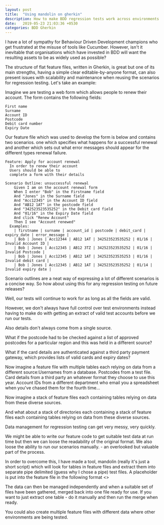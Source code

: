 ```yaml
---
layout: post
title:  "Using mandolin on gherkin"
description: How to make BDD regression tests work across environments.
date:   2019-05-23 21:03:36 +0530
categories: BDD Gherkin
---
```

I have a lot of sympathy for Behaviour Driven Development champions who get frustrated at the misuse of tools like Cucumber. However, isn't it inevitable that organisations which have invested in BDD will want the resulting assets to be as widely used as possible?

The structure of flat feature files, written in Gherkin, is great but one of its main strengths, having a simple clear editable-by-anyone format, can also present issues with scalability and maintenance when reusing the scenarios for regression testing. Let's take an example:

Imagine we are testing a web form which allows people to renew their account. The form contains the following fields:
```
First name
Surname
Account ID
Postcode
Debit card number
Expiry Date
```
Our feature file which was used to develop the form is below and contains two scenarios. one which specifies what happens for a successful renewal and another which sets out what error messages should appear for the different types renewal failure.
```
Feature: Apply for account renewal
  In order to renew their account
  Users should be able to
  complete a form with their details

Scenario Outline: unsuccessful renewal
    Given I am on the account renewal form
    When I enter "Bob" in the Firstname field
    And "Jones" in the Surname field
    And "Acc12345" in the Account ID field
    And "AB12 1AT" in the postcode field
    And "342523523535252" in the Debit card field
    And "01/16" in the Expiry Date field
    And click "Renew Account"
    Then I see "Account renewed"
  Examples:
    | firstname | surname | account_id | postcode | debit_card | expiry_date | error_message |
    | Bob | Jones | Acc12344 | AB12 1AT | 342523523535252 | 01/16 | Invalid Account ID |
    | Bob | Jones | Acc12345 | AB12 3TZ | 342523523535252 | 01/16 | Invalid Postcode |
    | Bob | Jones | Acc12345 | AB12 1AT | 342523523535253 | 01/16 | Invalid debit card |
    | Bob | Jones | Acc12345 | AB12 1AT | 342523523535252 | 01/14 | Invalid expiry date |
```
Scenario outlines are a neat way of expressing a lot of different scenarios is a concise way. So how about using this for any regression testing on future releases?

Well, our tests will continue to work for as long as all the fields are valid.

However, we don't always have full control over test environments instead having to make do with getting an extract of valid test accounts before we run our tests.

Also details don't always come from a single source.

What if the postcode had to be checked against a list of approved postcodes for a particular region and this was held in a different source?

What if the card details are authenticated against a third party payment gateway, which provides lists of valid cards and expiry dates?

Now imagine a feature file with multiple tables each relying on data from a different source:Usernames from a database. Postcodes from a test file. Card details from a third party an whatever format they choose to use this year. Account IDs from a different department who email you a spreadsheet when you've chased them for the fourth time...

Now imagine a stack of feature files each containing tables relying on data from these diverse sources.

And what about a stack of directories each containing a stack of feature files each containing tables relying on data from these diverse sources.

Data management for regression testing can get very messy, very quickly.

We might be able to write our feature code to get suitable test data at run time but then we can loose the readability of the original format. We also loose the ability to run our scenarios manually. - an overlooked but valuable part of the process.

In order to overcome this, I have made a tool, mandolin (really it's just a short script) which will look for tables in feature files and extract them into separate pipe delimited (guess why I chose a pipe) test files. A placeholder is put into the feature file in the following format <<Tablen>>

The data can then be managed independently and when a suitable set of files have been gathered, merged back into one file ready for use. If you want to just extract one table - do it manually and then run the merge when ready.

You could also create multiple feature files with different data where other environments are being tested.
